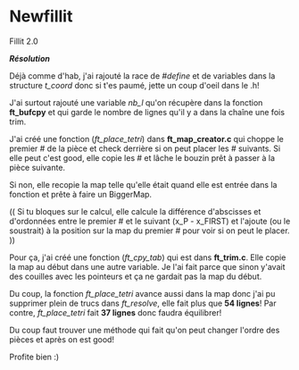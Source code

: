# Newfillit
Fillit 2.0

<b><i>Résolution</i></b>

Déjà comme d'hab, j'ai rajouté la race de <i>#define</i> et de variables dans la structure <i>t_coord</i> donc si t'es paumé, jette un coup d'oeil dans le .h!

J'ai surtout rajouté une variable <i>nb_l</i> qu'on récupère dans la fonction <b>ft_bufcpy</b> et qui garde le nombre de lignes qu'il y a dans la chaîne une fois trim.

J'ai créé une fonction (<i>ft_place_tetri</i>) dans <b>ft_map_creator.c</b> qui choppe le premier # de la pièce et check derrière si on peut placer les # suivants. Si elle peut c'est good, elle copie les # et lâche le bouzin prêt à passer à la pièce suivante.

Si non, elle recopie la map telle qu'elle était quand elle est entrée dans la fonction et prête à faire un BiggerMap.

(( Si tu bloques sur le calcul, elle calcule la différence d'abscisses et d'ordonnées entre le premier # et le suivant (x_P - x_FIRST) et l'ajoute (ou le soustrait) à la position sur la map du premier # pour voir si on peut le placer. ))

Pour ça, j'ai créé une fonction (<i>ft_cpy_tab</i>) qui est dans <b>ft_trim.c</b>. Elle copie la map au début dans une autre variable. Je l'ai fait parce que sinon y'avait des couilles avec les pointeurs et ça ne gardait pas la map du début.

Du coup, la fonction <i>ft_place_tetri</i> avance aussi dans la map donc j'ai pu supprimer plein de trucs dans <i>ft_resolve</i>, elle fait plus que <b>54 lignes</b>! Par contre, <i>ft_place_tetri</i> fait <b>37 lignes</b> donc faudra équilibrer!

Du coup faut trouver une méthode qui fait qu'on peut changer l'ordre des pièces et après on est good!

Profite bien :)
